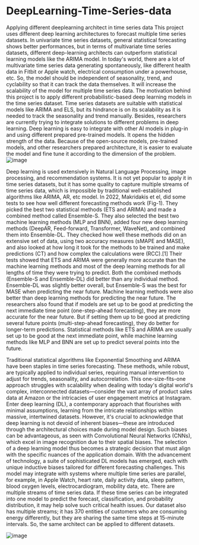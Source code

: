 # DeepLearning-Time-Series-data
Applying different deeplearning architect in time series data
This project uses different deep learning architectures to forecast multiple time series datasets. In univariate time series datasets, general statistical forecasting shows better performances, but in terms of multivariate time series datasets, different deep-learning architects can outperform statistical learning models like the ARIMA model. In today's world, there are a lot of multivariate time series data generating spontaneously, like different health data in Fitbit or Apple watch, electrical consumption under a powerhouse, etc. So, the model should be independent of seasonality, trend, and cyclability so that it can track the data themselves. It will increase the scalability of the model for multiple time series data. The motivation behind this project is to apply different probabilistic-based deep learning models in the time series dataset. Time series datasets are suitable with statistical models like ARIMA and ELS, but its hindrance is on its scalability as it is needed to track the seasonality and trend manually.  Besides, researchers are currently trying to integrate solutions to different problems in deep learning. Deep learning is easy to integrate with other AI models in plug-in and using different prepared pre-trained models. It opens the hidden strength of the data. Because of the open-source models, pre-trained models, and other researchers prepared architecture, it is easier to evaluate the model and fine tune it according to the dimension of the problem. ![image](https://github.com/smahmudrahat/DeepLearning-Time-Series-data/assets/112737551/5dfd07c1-f5bc-4cfe-82fe-8cdf1f90c945)

Deep learning is used extensively in Natural Language Processing, image processing, and recommendation systems. It is not yet popular to apply it in time series datasets, but it has some quality to capture multiple streams of time series data, which is impossible by traditional well-established algorithms like ARIMA, AR, etc model. In 2022, Makridakis et el, did some tests to see how well different forecasting methods work (Fig-1). They picked the best two statistical methods (ETS and ARIMA) and made a combined method called Ensemble-S. They also selected the best two machine learning methods (MLP and BNN), added four new deep learning methods (DeepAR, Feed-forward, Transformer, WaveNet), and combined them into Ensemble-DL. They checked how well these methods did on an extensive set of data, using two accuracy measures (sMAPE and MASE), and also looked at how long it took for the methods to be trained and make predictions (CT) and how complex the calculations were (RCC).[1] Their tests showed that ETS and ARIMA were generally more accurate than the machine learning methods and most of the deep learning methods for all lengths of time they were trying to predict. Both the combined methods (Ensemble-S and Ensemble-DL) did better than any individual method. Ensemble-DL was slightly better overall, but Ensemble-S was the best for MASE when predicting the near future. Machine learning methods were also better than deep learning methods for predicting the near future. The researchers also found that if models are set up to be good at predicting the next immediate time point (one-step-ahead forecasting), they are more accurate for the near future. But if setting them up to be good at predicting several future points (multi-step-ahead forecasting), they do better for longer-term predictions. Statistical methods like ETS and ARIMA are usually set up to be good at the next immediate point, while machine learning methods like MLP and BNN are set up to predict several points into the future.

Traditional statistical algorithms like Exponential Smoothing and ARIMA have been staples in time series forecasting. These methods, while robust, are typically applied to individual series, requiring manual intervention to adjust for trends, seasonality, and autocorrelation. This one-size-fits-one approach struggles with scalability when dealing with today's digital world's complex, interconnected datasets—consider the vast array of product sales data at Amazon or the intricacies of user engagement metrics at Instagram. Enter deep learning (DL), a contemporary approach that flourishes with minimal assumptions, learning from the intricate relationships within massive, intertwined datasets. However, it's crucial to acknowledge that deep learning is not devoid of inherent biases—these are introduced through the architectural choices made during model design. Such biases can be advantageous, as seen with Convolutional Neural Networks (CNNs), which excel in image recognition due to their spatial biases. The selection of a deep learning model thus becomes a strategic decision that must align with the specific nuances of the application domain. With the advancement of technology, a suite of sophisticated DL models has emerged, each with unique inductive biases tailored for different forecasting challenges. This model may integrate with systems where multiple time series are parallel, for example, in Apple Watch, heart rate, daily activity data, sleep pattern, blood oxygen levels, electrocardiogram, mobility data, etc. There are multiple streams of time series data. If these time series can be integrated into one model to predict the forecast, classification, and probability distribution, it may help solve such critical health issues. Our dataset also has multiple streams; it has 370 entities of customers who are consuming energy differently, but they are sharing the same time steps at 15-minute intervals. So, the same architect can be applied to different datasets. 

![image](https://github.com/smahmudrahat/DeepLearning-Time-Series-data/assets/112737551/2aa4a762-3da1-4df8-808c-4fb450c61130)

